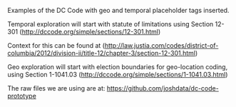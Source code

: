 Examples of the DC Code with geo and temporal placeholder tags inserted. 


Temporal exploration will start with statute of limitations using Section 12-301 (http://dccode.org/simple/sections/12-301.html)

Context for this can be found at (http://law.justia.com/codes/district-of-columbia/2012/division-ii/title-12/chapter-3/section-12-301.html)

Geo exploration will start with election boundaries for geo-location coding, using Section 1-1041.03 (http://dccode.org/simple/sections/1-1041.03.html)

The raw files we are using are at: https://github.com/joshdata/dc-code-prototype
